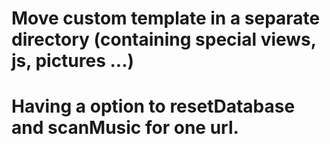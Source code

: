 # Move custom template in a separate directory (containing special views, js, pictures ...)
# Having a option to resetDatabase and scanMusic for one url. 
